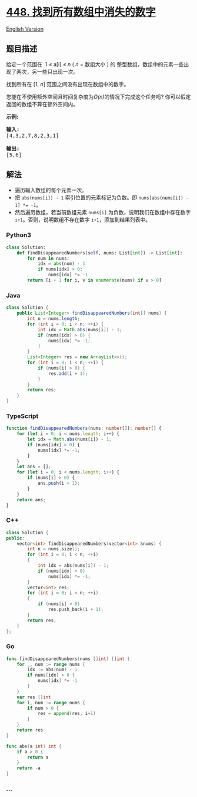 # [448. 找到所有数组中消失的数字](https://leetcode-cn.com/problems/find-all-numbers-disappeared-in-an-array)

[English Version](/solution/0400-0499/0448.Find%20All%20Numbers%20Disappeared%20in%20an%20Array/README_EN.md)

## 题目描述

<!-- 这里写题目描述 -->

<p>给定一个范围在&nbsp; 1 &le; a[i] &le; <em>n</em> (&nbsp;<em>n</em> = 数组大小 ) 的 整型数组，数组中的元素一些出现了两次，另一些只出现一次。</p>

<p>找到所有在 [1, <em>n</em>] 范围之间没有出现在数组中的数字。</p>

<p>您能在不使用额外空间且时间复杂度为<em>O(n)</em>的情况下完成这个任务吗? 你可以假定返回的数组不算在额外空间内。</p>

<p><strong>示例:</strong></p>

<pre>
<strong>输入:</strong>
[4,3,2,7,8,2,3,1]

<strong>输出:</strong>
[5,6]
</pre>

## 解法

<!-- 这里可写通用的实现逻辑 -->

- 遍历输入数组的每个元素一次。
- 把 `abs(nums[i]) - 1` 索引位置的元素标记为负数。即 `nums[abs(nums[i]) - 1] *= -1`。
- 然后遍历数组，若当前数组元素 `nums[i]` 为负数，说明我们在数组中存在数字 `i+1`。否则，说明数组不存在数字 `i+1`，添加到结果列表中。

<!-- tabs:start -->

### **Python3**

<!-- 这里可写当前语言的特殊实现逻辑 -->

```python
class Solution:
    def findDisappearedNumbers(self, nums: List[int]) -> List[int]:
        for num in nums:
            idx = abs(num) - 1
            if nums[idx] > 0:
                nums[idx] *= -1
        return [i + 1 for i, v in enumerate(nums) if v > 0]
```

### **Java**

<!-- 这里可写当前语言的特殊实现逻辑 -->

```java
class Solution {
    public List<Integer> findDisappearedNumbers(int[] nums) {
        int n = nums.length;
        for (int i = 0; i < n; ++i) {
            int idx = Math.abs(nums[i]) - 1;
            if (nums[idx] > 0) {
                nums[idx] *= -1;
            }
        }
        List<Integer> res = new ArrayList<>();
        for (int i = 0; i < n; ++i) {
            if (nums[i] > 0) {
                res.add(i + 1);
            }
        }
        return res;
    }
}
```

### **TypeScript**

```ts
function findDisappearedNumbers(nums: number[]): number[] {
    for (let i = 0; i < nums.length; i++) {
        let idx = Math.abs(nums[i]) - 1;
        if (nums[idx] > 0) {
            nums[idx] *= -1;
        }
    }
    let ans = [];
    for (let i = 0; i < nums.length; i++) {
        if (nums[i] > 0) {
            ans.push(i + 1);
        }
    }
    return ans;
}
```

### **C++**

```cpp
class Solution {
public:
    vector<int> findDisappearedNumbers(vector<int> &nums) {
        int n = nums.size();
        for (int i = 0; i < n; ++i)
        {
            int idx = abs(nums[i]) - 1;
            if (nums[idx] > 0)
                nums[idx] *= -1;
        }
        vector<int> res;
        for (int i = 0; i < n; ++i)
        {
            if (nums[i] > 0)
                res.push_back(i + 1);
        }
        return res;
    }
};
```

### **Go**

```go
func findDisappearedNumbers(nums []int) []int {
	for _, num := range nums {
		idx := abs(num) - 1
		if nums[idx] > 0 {
			nums[idx] *= -1
		}
	}
	var res []int
	for i, num := range nums {
		if num > 0 {
			res = append(res, i+1)
		}
	}
	return res
}

func abs(a int) int {
	if a > 0 {
		return a
	}
	return -a
}
```

### **...**

```

```

<!-- tabs:end -->
